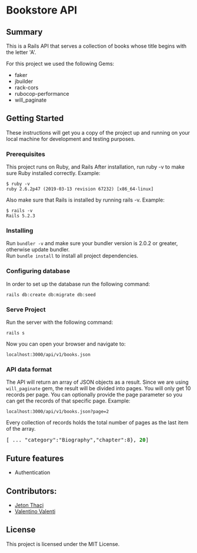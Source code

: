# Bookstore API

## Summary
This is a Rails API that serves a collection of books whose title begins with the letter 'A'.

For this project we used the following Gems:
* faker
* jbuilder
* rack-cors
* rubocop-performance
* will_paginate

## Getting Started
These instructions will get you a copy of the project up and running on your local machine for development and testing purposes.

### Prerequisites
This project runs on Ruby, and Rails
After installation, run ruby -v to make sure Ruby installed correctly. Example:

```
$ ruby -v
ruby 2.6.2p47 (2019-03-13 revision 67232) [x86_64-linux]
```
Also make sure that Rails is installed by running rails -v. Example:

```
$ rails -v
Rails 5.2.3
```

### Installing
Run `bundler -v` and make sure your bundler version is 2.0.2 or greater, otherwise update bundler.  
Run `bundle install` to install all project dependencies.

### Configuring database
In order to set up the database run the following command:
```
rails db:create db:migrate db:seed
```

### Serve Project
Run the server with the following command:
```
rails s
```
Now you can open your browser and navigate to:
```
localhost:3000/api/v1/books.json
```

### API data format
The API will return an array of JSON objects as a result.
Since we are using `will_paginate` gem, the result will be divided into pages.
You will only get 10 records per page.
You can optionally provide the page parameter so you can get the records of that specific page. Example:
```
localhost:3000/api/v1/books.json?page=2
```
Every collection of records holds the total number of pages as the last item of the array.  
<pre>
[ ... "category":"Biography","chapter":8}, <b style="color: green;">20</b>]
</pre>

## Future features
* Authentication

## Contributors:
* [Jeton Thaçi](https://github.com/jeton-th)
* [Valentino Valenti](https://github.com/1ba1)

## License
This project is licensed under the MIT License.